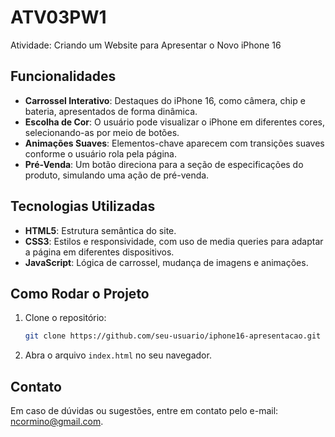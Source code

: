 # ATV03PW1
Atividade: Criando um Website para Apresentar o Novo iPhone 16

## Funcionalidades

- **Carrossel Interativo**: Destaques do iPhone 16, como câmera, chip e bateria, apresentados de forma dinâmica.
- **Escolha de Cor**: O usuário pode visualizar o iPhone em diferentes cores, selecionando-as por meio de botões.
- **Animações Suaves**: Elementos-chave aparecem com transições suaves conforme o usuário rola pela página.
- **Pré-Venda**: Um botão direciona para a seção de especificações do produto, simulando uma ação de pré-venda.

## Tecnologias Utilizadas

- **HTML5**: Estrutura semântica do site.
- **CSS3**: Estilos e responsividade, com uso de media queries para adaptar a página em diferentes dispositivos.
- **JavaScript**: Lógica de carrossel, mudança de imagens e animações.

## Como Rodar o Projeto

1. Clone o repositório:
   ```bash
   git clone https://github.com/seu-usuario/iphone16-apresentacao.git
   ```
2. Abra o arquivo `index.html` no seu navegador.

## Contato

Em caso de dúvidas ou sugestões, entre em contato pelo e-mail: ncormino@gmail.com.
